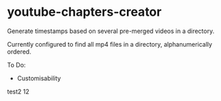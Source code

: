 # youtube-chapters-creator
Generate timestamps based on several pre-merged videos in a directory.

Currently configured to find all mp4 files in a directory, alphanumerically ordered.

To Do:
- Customisability

test2
12
